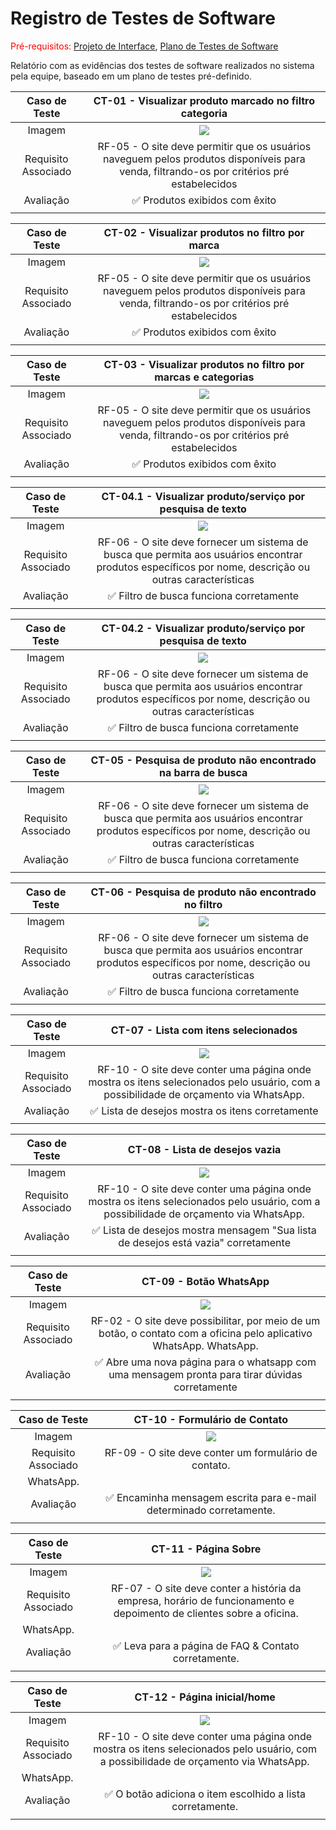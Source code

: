 # Registro de Testes de Software

<span style="color:red">Pré-requisitos: <a href="03-Projeto de Interface.md"> Projeto de Interface</a></span>, <a href="08-Plano de Testes de Software.md"> Plano de Testes de Software</a>

Relatório com as evidências dos testes de software realizados no sistema pela equipe, baseado em um plano de testes pré-definido.

|    Caso de Teste    |                                                                   CT-01 - Visualizar produto marcado no filtro categoria                                                                    |
| :-----------------: | :-----------------------------------------------------------------------------------------------------------------------------------------------------------------------------------------: |
|       Imagem        | <img widt = "500px" src = "https://github.com/ICEI-PUC-Minas-PMV-ADS/pmv-ads-2023-1-e1-proj-web-t2-grupo-2-paiva-moto-pecas/blob/main/docs/img/Teste%20de%20filtro%20por%20categoria.jpg"/> |
| Requisito Associado |                          RF-05 - O site deve permitir que os usuários naveguem pelos produtos disponíveis para venda, filtrando-os por critérios pré estabelecidos                          |
|      Avaliação      |                                                                               ✅ Produtos exibidos com êxito                                                                                |
|                     |                                                                                                                                                                                             |

|    Caso de Teste    |                                                                     CT-02 - Visualizar produtos no filtro por marca                                                                     |
| :-----------------: | :-------------------------------------------------------------------------------------------------------------------------------------------------------------------------------------: |
|       Imagem        | <img widt = "500px" src = "https://github.com/ICEI-PUC-Minas-PMV-ADS/pmv-ads-2023-1-e1-proj-web-t2-grupo-2-paiva-moto-pecas/blob/main/docs/img/Teste%20de%20filtro%20por%20marca.jpg"/> |
| Requisito Associado |                        RF-05 - O site deve permitir que os usuários naveguem pelos produtos disponíveis para venda, filtrando-os por critérios pré estabelecidos                        |
|      Avaliação      |                                                                             ✅ Produtos exibidos com êxito                                                                              |
|                     |                                                                                                                                                                                         |

|    Caso de Teste    |                                                                      CT-03 - Visualizar produtos no filtro por marcas e categorias                                                                      |
| :-----------------: | :-----------------------------------------------------------------------------------------------------------------------------------------------------------------------------------------------------: |
|       Imagem        | <img widt = "500px" src = "https://github.com/ICEI-PUC-Minas-PMV-ADS/pmv-ads-2023-1-e1-proj-web-t2-grupo-2-paiva-moto-pecas/blob/main/docs/img/Teste%20de%20filtro%20por%20marca%20e%20categoria.jpg"/> |
| Requisito Associado |                                RF-05 - O site deve permitir que os usuários naveguem pelos produtos disponíveis para venda, filtrando-os por critérios pré estabelecidos                                |
|      Avaliação      |                                                                                     ✅ Produtos exibidos com êxito                                                                                      |
|                     |                                                                                                                                                                                                         |

|    Caso de Teste    |                                                             CT-04.1 - Visualizar produto/serviço por pesquisa de texto                                                             |
| :-----------------: | :--------------------------------------------------------------------------------------------------------------------------------------------------------------------------------: |
|       Imagem        | <img widt = "500px" src = "https://github.com/ICEI-PUC-Minas-PMV-ADS/pmv-ads-2023-1-e1-proj-web-t2-grupo-2-paiva-moto-pecas/blob/main/docs/img/Teste%20de%20sucesso%20marca.jpg"/> |
| Requisito Associado |               RF-06 - O site deve fornecer um sistema de busca que permita aos usuários encontrar produtos específicos por nome, descrição ou outras características               |
|      Avaliação      |                                                                      ✅ Filtro de busca funciona corretamente                                                                      |
|                     |                                                                                                                                                                                    |

|    Caso de Teste    |                                                               CT-04.2 - Visualizar produto/serviço por pesquisa de texto                                                               |
| :-----------------: | :------------------------------------------------------------------------------------------------------------------------------------------------------------------------------------: |
|       Imagem        | <img widt = "500px" src = "https://github.com/ICEI-PUC-Minas-PMV-ADS/pmv-ads-2023-1-e1-proj-web-t2-grupo-2-paiva-moto-pecas/blob/main/docs/img/Teste%20de%20sucesso%20categoria.jpg"/> |
| Requisito Associado |                 RF-06 - O site deve fornecer um sistema de busca que permita aos usuários encontrar produtos específicos por nome, descrição ou outras características                 |
|      Avaliação      |                                                                        ✅ Filtro de busca funciona corretamente                                                                        |
|                     |                                                                                                                                                                                        |

|    Caso de Teste    |                                                         CT-05 - Pesquisa de produto não encontrado na barra de busca                                                         |
| :-----------------: | :--------------------------------------------------------------------------------------------------------------------------------------------------------------------------: |
|       Imagem        | <img widt = "500px" src = "https://github.com/ICEI-PUC-Minas-PMV-ADS/pmv-ads-2023-1-e1-proj-web-t2-grupo-2-paiva-moto-pecas/blob/main/docs/img/Teste%20de%20insucesso.jpg"/> |
| Requisito Associado |            RF-06 - O site deve fornecer um sistema de busca que permita aos usuários encontrar produtos específicos por nome, descrição ou outras características            |
|      Avaliação      |                                                                   ✅ Filtro de busca funciona corretamente                                                                   |
|                     |                                                                                                                                                                              |

|    Caso de Teste    |                                                                  CT-06 - Pesquisa de produto não encontrado no filtro                                                                  |
| :-----------------: | :------------------------------------------------------------------------------------------------------------------------------------------------------------------------------------: |
|       Imagem        | <img widt = "500px" src = "https://github.com/ICEI-PUC-Minas-PMV-ADS/pmv-ads-2023-1-e1-proj-web-t2-grupo-2-paiva-moto-pecas/blob/main/docs/img/Teste%20de%20insucesso%20filtros.jpg"/> |
| Requisito Associado |                 RF-06 - O site deve fornecer um sistema de busca que permita aos usuários encontrar produtos específicos por nome, descrição ou outras características                 |
|      Avaliação      |                                                                        ✅ Filtro de busca funciona corretamente                                                                        |
|                     |                                                                                                                                                                                        |

|    Caso de Teste    |                                                                        CT-07 - Lista com itens selecionados                                                                         |
| :-----------------: | :---------------------------------------------------------------------------------------------------------------------------------------------------------------------------------: |
|       Imagem        | <img widt = "500px" src = "https://github.com/ICEI-PUC-Minas-PMV-ADS/pmv-ads-2023-1-e1-proj-web-t2-grupo-2-paiva-moto-pecas/blob/main/docs/img/caso-sucesso-lista-de-desejos.jpg"/> |
| Requisito Associado |                        RF-10 - O site deve conter uma página onde mostra os itens selecionados pelo usuário, com a possibilidade de orçamento via WhatsApp.                         |
|      Avaliação      |                                                                  ✅ Lista de desejos mostra os itens corretamente                                                                   |
|                     |                                                                                                                                                                                     |

|    Caso de Teste    |                                                                            CT-08 - Lista de desejos vazia                                                                             |
| :-----------------: | :-----------------------------------------------------------------------------------------------------------------------------------------------------------------------------------: |
|       Imagem        | <img widt = "500px" src = "https://github.com/ICEI-PUC-Minas-PMV-ADS/pmv-ads-2023-1-e1-proj-web-t2-grupo-2-paiva-moto-pecas/blob/main/docs/img/caso-insucesso-lista-de-desejos.jpg"/> |
| Requisito Associado |                         RF-10 - O site deve conter uma página onde mostra os itens selecionados pelo usuário, com a possibilidade de orçamento via WhatsApp.                          |
|      Avaliação      |                                                  ✅ Lista de desejos mostra mensagem "Sua lista de desejos está vazia" corretamente                                                   |
|                     |                                                                                                                                                                                       |

|    Caso de Teste    |                                                                           CT-09 - Botão WhatsApp                                                                            |
| :-----------------: | :-------------------------------------------------------------------------------------------------------------------------------------------------------------------------: |
|       Imagem        | <img widt = "500px" src = "https://github.com/ICEI-PUC-Minas-PMV-ADS/pmv-ads-2023-1-e1-proj-web-t2-grupo-2-paiva-moto-pecas/blob/main/docs/img/teste-botao-whatszapp.jpg"/> |
| Requisito Associado |                             RF-02 - O site deve possibilitar, por meio de um botão, o contato com a oficina pelo aplicativo WhatsApp. WhatsApp.                             |
|      Avaliação      |                                       ✅ Abre uma nova página para o whatsapp com uma mensagem pronta para tirar dúvidas corretamente                                       |
|                     |                                                                                                                                                                             |

|    Caso de Teste    |                                                                    CT-10 - Formulário de Contato                                                                    |
| :-----------------: | :-----------------------------------------------------------------------------------------------------------------------------------------------------------------: |
|       Imagem        | <img widt = "500px" src = "https://github.com/ICEI-PUC-Minas-PMV-ADS/pmv-ads-2023-1-e1-proj-web-t2-grupo-2-paiva-moto-pecas/blob/main/docs/img/teste-contato.jpg"/> |
| Requisito Associado |                                                        RF-09 - O site deve conter um formulário de contato.                                                         |
|      WhatsApp.      |
|      Avaliação      |                                                 ✅ Encaminha mensagem escrita para e-mail determinado corretamente.                                                 |
|                     |                                                                                                                                                                     |

|    Caso de Teste    |                                                                       CT-11 - Página Sobre                                                                        |
| :-----------------: | :---------------------------------------------------------------------------------------------------------------------------------------------------------------: |
|       Imagem        | <img widt = "500px" src = "https://github.com/ICEI-PUC-Minas-PMV-ADS/pmv-ads-2023-1-e1-proj-web-t2-grupo-2-paiva-moto-pecas/blob/main/docs/img/teste-sobre.jpg"/> |
| Requisito Associado |                       RF-07 - O site deve conter a história da empresa, horário de funcionamento e depoimento de clientes sobre a oficina.                        |
|      WhatsApp.      |
|      Avaliação      |                                                       ✅ Leva para a página de FAQ & Contato corretamente.                                                        |
|                     |                                                                                                                                                                   |

|    Caso de Teste    |                                                                      CT-12 - Página inicial/home                                                                      |
| :-----------------: | :-------------------------------------------------------------------------------------------------------------------------------------------------------------------: |
|       Imagem        | <img widt = "500px" src = "https://github.com/ICEI-PUC-Minas-PMV-ADS/pmv-ads-2023-1-e1-proj-web-t2-grupo-2-paiva-moto-pecas/blob/main/docs/img/caso-teste-home.jpg"/> |
| Requisito Associado |                 RF-10 - O site deve conter uma página onde mostra os itens selecionados pelo usuário, com a possibilidade de orçamento via WhatsApp.                  |
|      WhatsApp.      |
|      Avaliação      |                                                      ✅ O botão adiciona o item escolhido a lista corretamente.                                                       |
|                     |                                                                                                                                                                       |
